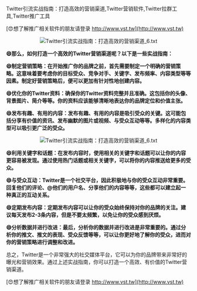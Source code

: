 Twitter引流实战指南：打造高效的营销渠道,Twitter营销软件,Twitter拉群工具,Twitter推广工具

[😍想了解推广相关软件的朋友请登录 http://www.vst.tw](http://www.vst.tw)

 <center><img src="https://vst.tw/MP4/tuiguang/png/1.png" alt="Twitter引流实战指南：打造高效的营销渠道_6.txt"></center>

**😄那么，如何打造一个高效的Twitter营销渠道呢？以下是一些实战指南：**

**😄制定营销策略：在开始推广你的品牌之前，首先需要制定一个明确的营销策略。这意味着要考虑你的目标受众、竞争对手、关键字、发布频率、内容类型等等因素。制定好营销策略后，便可以更加有针对性地创建内容。**

**😄优化你的Twitter资料：确保你的Twitter资料完整并且准确。这包括你的头像、背景图片、简介等等。你的资料应该能够清晰地表达你的品牌定位和价值主张。**

**😄发布有趣、有用的内容：发布有趣、有用的内容是吸引受众的关键。这可能包括分享有价值的资讯、发布幽默的图片或视频、与受众互动等等。多样化的内容类型可以吸引更广泛的受众。**

 <center><img src="https://vst.tw/MP4/tuiguang/png/8.png" alt="Twitter引流实战指南：打造高效的营销渠道_6.txt"></center>

**😄利用关键字和话题：在发布内容时，使用相关的关键字和话题可以让你的内容更容易被发现。通过使用热门话题或相关关键字，可以将你的内容推送给更多的受众。**

**😄与受众互动：Twitter是一个社交平台，因此积极地与你的受众互动非常重要。回复他们的评论、@他们的用户名、分享他们的内容等等，这些都可以建立起一种真正的互动关系。**

**😄定期发布内容：定期发布内容可以让你的受众始终保持对你的品牌的关注。建议每天发布2-3条内容，但是不要太频繁，以免让你的受众感到厌烦。**

**😄分析数据并进行改进：最后，分析你的数据并进行改进是非常重要的。通过分析你的推文、推文的表现、受众反馈等等，可以让你更好地了解你的受众，进而对你的营销策略进行调整和改进。**

总之，Twitter是一个非常强大的社交媒体平台，它可以为你的品牌带来非常好的曝光和营销效果。通过上述实战指南，你可以打造一个高效、有价值的Twitter营销渠道。

[😍想了解推广相关软件的朋友请登录 http://www.vst.tw](http://www.vst.tw)



